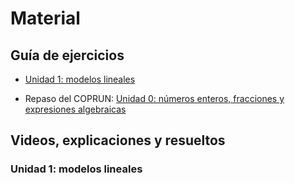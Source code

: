 # Material

## Guía de ejercicios

* [Unidad 1: modelos lineales](/mate1eya2020c1/assets/pdf/unidad1_modelosLineales.pdf)

* Repaso del COPRUN: [Unidad 0: números enteros, fracciones y expresiones algebraicas](/mate1eya2020c1/assets/pdf/unidad0_repasoAlgebraico.pdf)


## Videos, explicaciones y resueltos

### Unidad 1: modelos lineales

<!---
* [Video función lineal](assets/cursada/lineal_v1.0.mkv) (se baja el archivo)

* [Video función lineal otro](https://www.youtube.com/watch?v=AoZpzAoC1Qg) (de youtube)
--->
